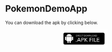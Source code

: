 # PokemonDemoApp
You can download the apk by clicking below.
<p align="center"><a href="https://drive.google.com/file/d/1oIy-AELWg5TUldLpn4WQTUsGah95PAiL/view?usp=drivesdk" class="button big">
<img src="app/src/main/res/drawable/download_apk.png" width="30%" height="30%"></a></p>
